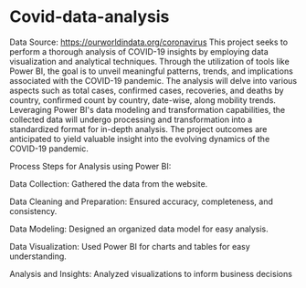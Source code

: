# Covid-data-analysis
Data Source: https://ourworldindata.org/coronavirus
This project seeks to perform a thorough analysis of COVID-19 insights by employing data visualization and analytical techniques. Through the utilization of tools like Power BI, the goal is to unveil meaningful patterns, trends, and implications associated with the COVID-19 pandemic. The analysis will delve into various aspects such as total cases, confirmed cases, recoveries, and deaths by country, confirmed count by country, date-wise, along mobility trends. Leveraging Power BI's data modeling and transformation capabilities, the collected data will undergo processing and transformation into a standardized format for in-depth analysis. The project outcomes are anticipated to yield valuable insight into the evolving dynamics of the COVID-19 pandemic.

Process Steps for Analysis using Power BI:

Data Collection: Gathered the data from the website.

Data Cleaning and Preparation: Ensured accuracy, completeness, and consistency.

Data Modeling: Designed an organized data model for easy analysis.

Data Visualization: Used Power BI for charts and tables for easy understanding.

Analysis and Insights: Analyzed visualizations to inform business decisions
